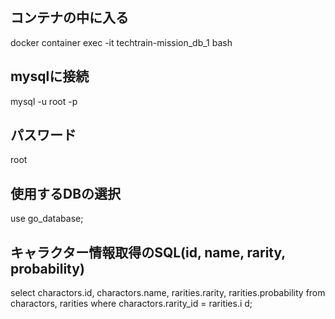 ## コンテナの中に入る
docker container exec -it techtrain-mission_db_1 bash

## mysqlに接続
mysql -u root -p

## パスワード
root

## 使用するDBの選択
use go_database;

## キャラクター情報取得のSQL(id, name, rarity, probability)
select charactors.id, charactors.name, rarities.rarity, rarities.probability from charactors, rarities where charactors.rarity_id = rarities.i
d;
